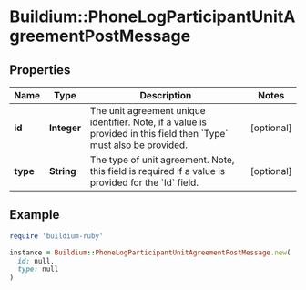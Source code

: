 # Buildium::PhoneLogParticipantUnitAgreementPostMessage

## Properties

| Name | Type | Description | Notes |
| ---- | ---- | ----------- | ----- |
| **id** | **Integer** | The unit agreement unique identifier. Note, if a value is provided in this field then &#x60;Type&#x60; must also be provided. | [optional] |
| **type** | **String** | The type of unit agreement. Note, this field is required if a value is provided for the &#x60;Id&#x60; field. | [optional] |

## Example

```ruby
require 'buildium-ruby'

instance = Buildium::PhoneLogParticipantUnitAgreementPostMessage.new(
  id: null,
  type: null
)
```

